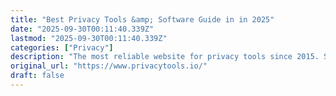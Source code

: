 ```yaml
---
title: "Best Privacy Tools &amp; Software Guide in in 2025"
date: "2025-09-30T00:11:40.339Z"
lastmod: "2025-09-30T00:11:40.339Z"
categories: ["Privacy"]
description: "The most reliable website for privacy tools since 2015. Software, services, apps and privacy guides to fight surveillance with encryption for better internet privacy."
original_url: "https://www.privacytools.io/"
draft: false
---
```

